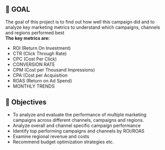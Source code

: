 ## 🎯 GOAL
The goal of this project is to find out how well this campaign did and to analyze key marketing metrics to understand which campaigns, channels and regions performed best <br>
**The key metrics are:**
- ROI (Return On Investment)
- CTR (Click Through Rate)
- CPC (Cost Per Click)
- CONVERSION RATE
- CPM (Cost per Thousand Impressions)
- CPA (Cost per Acquisition
- ROAS (Return on Ad Spend)
- MONTHLY TRENDS

## 📌 Objectives
- To analyze and evaluate the performance of multiple marketing campaigns across different channels, campaigns and regions. 
- Analyze overall and channel specific campaign performance
- Identify top performing campaigns and channels by ROI/ROAS
- Examine regional revenue and costs
- Recommend budget optimization strategies etc.
